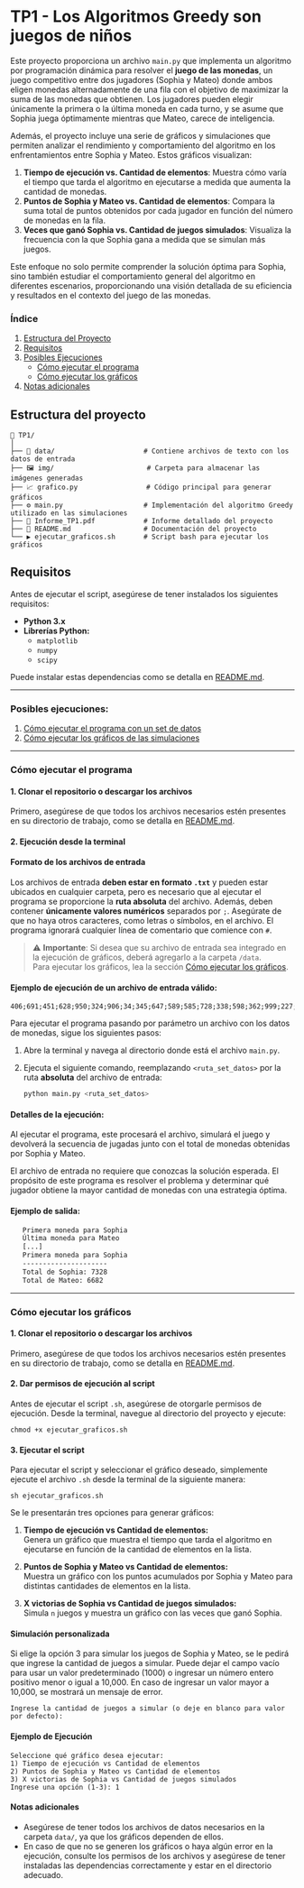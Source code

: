 # TP1 - Los Algoritmos Greedy son juegos de niños

Este proyecto proporciona un archivo `main.py` que implementa un algoritmo por programación dinámica para resolver el **juego de las monedas**, un juego competitivo entre dos jugadores (Sophia y Mateo) donde ambos eligen monedas alternadamente de una fila con el objetivo de maximizar la suma de las monedas que obtienen. Los jugadores pueden elegir únicamente la primera o la última moneda en cada turno, y se asume que Sophia juega óptimamente mientras que Mateo, carece de inteligencia.

Además, el proyecto incluye una serie de gráficos y simulaciones que permiten analizar el rendimiento y comportamiento del algoritmo en los enfrentamientos entre Sophia y Mateo. Estos gráficos visualizan:

1. **Tiempo de ejecución vs. Cantidad de elementos**: Muestra cómo varía el tiempo que tarda el algoritmo en ejecutarse a medida que aumenta la cantidad de monedas.
2. **Puntos de Sophia y Mateo vs. Cantidad de elementos**: Compara la suma total de puntos obtenidos por cada jugador en función del número de monedas en la fila.
3. **Veces que ganó Sophia vs. Cantidad de juegos simulados**: Visualiza la frecuencia con la que Sophia gana a medida que se simulan más juegos.

Este enfoque no solo permite comprender la solución óptima para Sophia, sino también estudiar el comportamiento general del algoritmo en diferentes escenarios, proporcionando una visión detallada de su eficiencia y resultados en el contexto del juego de las monedas.

### Índice

1. [Estructura del Proyecto](#estructura-del-proyecto)  
2. [Requisitos](#requisitos)  
3. [Posibles Ejecuciones](#posibles-ejecuciones)  
   - [Cómo ejecutar el programa](#cómo-ejecutar-el-programa)  
   - [Cómo ejecutar los gráficos](#cómo-ejecutar-los-gráficos)    
4. [Notas adicionales](#notas-adicionales)

## Estructura del proyecto

```
📁 TP1/
│
├── 📂 data/                      # Contiene archivos de texto con los datos de entrada
├── 🖼️ img/                       # Carpeta para almacenar las imágenes generadas
├── 📈 grafico.py                 # Código principal para generar gráficos
├── ⚙️ main.py                    # Implementación del algoritmo Greedy utilizado en las simulaciones
├── 📄 Informe_TP1.pdf            # Informe detallado del proyecto
├── 📑 README.md                  # Documentación del proyecto
└── ▶️ ejecutar_graficos.sh       # Script bash para ejecutar los gráficos
```

## Requisitos

Antes de ejecutar el script, asegúrese de tener instalados los siguientes requisitos:

- **Python 3.x**
- **Librerías Python:**
  - `matplotlib`
  - `numpy`
  - `scipy`

Puede instalar estas dependencias como se detalla en [README.md](../README.md).

-----------------

### Posibles ejecuciones:

1. [Cómo ejecutar el programa con un set de datos](#cómo-ejecutar-el-programa)
2. [Cómo ejecutar los gráficos de las simulaciones](#cómo-ejecutar-los-gráficos)

-----------------
### Cómo ejecutar el programa

#### 1. Clonar el repositorio o descargar los archivos

Primero, asegúrese de que todos los archivos necesarios estén presentes en su directorio de trabajo, como se detalla en [README.md](../README.md).

#### 2. Ejecución desde la terminal

#### Formato de los archivos de entrada

Los archivos de entrada **deben estar en formato `.txt`** y pueden estar ubicados en cualquier carpeta, pero es necesario que al ejecutar el programa se proporcione la **ruta absoluta** del archivo. Además, deben contener **únicamente valores numéricos** separados por `;`. Asegúrate de que no haya otros caracteres, como letras o símbolos, en el archivo. El programa ignorará cualquier línea de comentario que comience con `#`.

> ⚠️ **Importante**: Si desea que su archivo de entrada sea integrado en la ejecución de gráficos, deberá agregarlo a la carpeta `/data`.  
> Para ejecutar los gráficos, lea la sección [Cómo ejecutar los gráficos](#cómo-ejecutar-los-gráficos).


#### Ejemplo de ejecución de un archivo de entrada válido:

```
406;691;451;628;950;324;906;34;345;647;589;585;728;338;598;362;999;227;248;863;852;344;166;153;778
```

Para ejecutar el programa pasando por parámetro un archivo con los datos de monedas, sigue los siguientes pasos:

1. Abre la terminal y navega al directorio donde está el archivo `main.py`.

2. Ejecuta el siguiente comando, reemplazando `<ruta_set_datos>` por la ruta **absoluta** del archivo de entrada:

   ```bash
   python main.py <ruta_set_datos>
   ```

#### Detalles de la ejecución:

Al ejecutar el programa, este procesará el archivo, simulará el juego y devolverá la secuencia de jugadas junto con el total de monedas obtenidas por Sophia y Mateo.

El archivo de entrada no requiere que conozcas la solución esperada. El propósito de este programa es resolver el problema y determinar qué jugador obtiene la mayor cantidad de monedas con una estrategia óptima.

#### Ejemplo de salida:
   ```bash
      Primera moneda para Sophia
      Última moneda para Mateo
      [...]
      Primera moneda para Sophia
      ---------------------
      Total de Sophia: 7328
      Total de Mateo: 6682
   ```

-----------------
### Cómo ejecutar los gráficos

#### 1. Clonar el repositorio o descargar los archivos

Primero, asegúrese de que todos los archivos necesarios estén presentes en su directorio de trabajo, como se detalla en [README.md](../README.md).

#### 2. Dar permisos de ejecución al script

Antes de ejecutar el script `.sh`, asegúrese de otorgarle permisos de ejecución. Desde la terminal, navegue al directorio del proyecto y ejecute:

```
chmod +x ejecutar_graficos.sh
```

#### 3. Ejecutar el script

Para ejecutar el script y seleccionar el gráfico deseado, simplemente ejecute el archivo `.sh` desde la terminal de la siguiente manera:

```
sh ejecutar_graficos.sh
```

Se le presentarán tres opciones para generar gráficos:

1. **Tiempo de ejecución vs Cantidad de elementos:**  
   Genera un gráfico que muestra el tiempo que tarda el algoritmo en ejecutarse en función de la cantidad de elementos en la lista.

2. **Puntos de Sophia y Mateo vs Cantidad de elementos:**  
   Muestra un gráfico con los puntos acumulados por Sophia y Mateo para distintas cantidades de elementos en la lista.

3. **X victorias de Sophia vs Cantidad de juegos simulados:**  
   Simula `n` juegos y muestra un gráfico con las veces que ganó Sophia.

#### Simulación personalizada

Si elige la opción 3 para simular los juegos de Sophia y Mateo, se le pedirá que ingrese la cantidad de juegos a simular. Puede dejar el campo vacío para usar un valor predeterminado (1000) o ingresar un número entero positivo menor o igual a 10,000. En caso de ingresar un valor mayor a 10,000, se mostrará un mensaje de error.

```
Ingrese la cantidad de juegos a simular (o deje en blanco para valor por defecto): 
```

#### Ejemplo de Ejecución

```
Seleccione qué gráfico desea ejecutar:
1) Tiempo de ejecución vs Cantidad de elementos
2) Puntos de Sophia y Mateo vs Cantidad de elementos
3) X victorias de Sophia vs Cantidad de juegos simulados
Ingrese una opción (1-3): 1
```

#### Notas adicionales

- Asegúrese de tener todos los archivos de datos necesarios en la carpeta `data/`, ya que los gráficos dependen de ellos.
- En caso de que no se generen los gráficos o haya algún error en la ejecución, consulte los permisos de los archivos y asegúrese de tener instaladas las dependencias correctamente y estar en el directorio adecuado.

